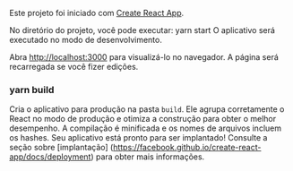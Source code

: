 Este projeto foi iniciado com [Create React App](https://github.com/facebook/create-react-app).

No diretório do projeto, você pode executar: yarn start
O aplicativo será executado no modo de desenvolvimento. 

Abra [http://localhost:3000](http://localhost:3000) para visualizá-lo no navegador.
A página será recarregada se você fizer edições. 

### yarn build

Cria o aplicativo para produção na pasta `build`. Ele agrupa corretamente o React no modo de produção e otimiza a construção para obter o melhor desempenho. A compilação é minificada e os nomes de arquivos incluem os hashes. Seu aplicativo está pronto para ser implantado! Consulte a seção sobre [implantação] (https://facebook.github.io/create-react-app/docs/deployment) para obter mais informações.



